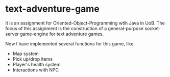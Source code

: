 # text-adventure-game

It is an assignment for Oriented-Object-Programming wtih Java in UoB. The focus of this assignment is the construction of a general-purpose socket-server game-engine for text adventure games.

Now I have implemented several functions for this game, like:
- Map system
- Pick up/drop items
- Player's health system
- Interactions with NPC
